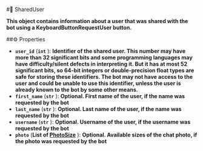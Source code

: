 #🔮 SharedUser

**This object contains information about a user that was shared with the bot using a KeyboardButtonRequestUser button.**

##⚙️ Properties

- **`user_id`** (**`int`** ): **Identifier of the shared user. This number may have more than 32 significant bits and some programming languages may have difficulty/silent defects in interpreting it. But it has at most 52 significant bits, so 64-bit integers or double-precision float types are safe for storing these identifiers. The bot may not have access to the user and could be unable to use this identifier, unless the user is already known to the bot by some other means.**
- **`first_name`** (**`str`** ): **Optional. First name of the user, if the name was requested by the bot**
- **`last_name`** (**`str`** ): **Optional. Last name of the user, if the name was requested by the bot**
- **`username`** (**`str`** ): **Optional. Username of the user, if the username was requested by the bot**
- **`photo`** (**List of [PhotoSize](PhotoSize.md)** ): **Optional. Available sizes of the chat photo, if the photo was requested by the bot**
